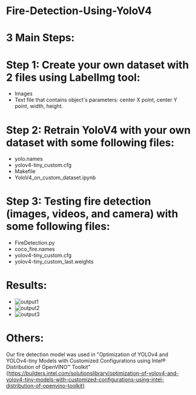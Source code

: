 # Fire-Detection-Using-YoloV4
# 3 Main Steps:
# Step 1: Create your own dataset with 2 files using LabelImg tool: 
- Images
- Text file that contains object's parameters: center X point, center Y point, width, height.
# Step 2: Retrain YoloV4 with your own dataset with some following files:
- yolo.names
- yolov4-tiny_custom.cfg
- Makefile
- YoloV4_on_custom_dataset.ipynb
# Step 3: Testing fire detection (images, videos, and camera) with some following files:
- FireDetection.py
- coco_fire.names
- yolov4-tiny_custom.cfg
- yolov4-tiny_custom_last.weights
# Results:
- ![output1](https://user-images.githubusercontent.com/52019849/115096000-67136a80-9f5e-11eb-8db0-406c54926b0a.PNG)
- ![output2](https://user-images.githubusercontent.com/52019849/115096003-68449780-9f5e-11eb-8eb6-7eceac055083.PNG)
- ![output3](https://user-images.githubusercontent.com/52019849/115096005-68dd2e00-9f5e-11eb-912d-324f5f8704d1.PNG)

# Others:
Our fire detection model was used in "Optimization of YOLOv4 and YOLOv4-tiny Models with Customized Configurations using Intel® Distribution of OpenVINO™ Toolkit" {https://builders.intel.com/solutionslibrary/optimization-of-yolov4-and-yolov4-tiny-models-with-customized-configurations-using-intel-distribution-of-openvino-toolkit}
